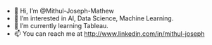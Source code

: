 - 👋 Hi, I’m @Mithul-Joseph-Mathew
- 👀 I’m interested in AI, Data Science, Machine Learning.
- 🌱 I’m currently learning Tableau.
- 📫 You can reach me at http://www.linkedin.com/in/mithul-joseph
